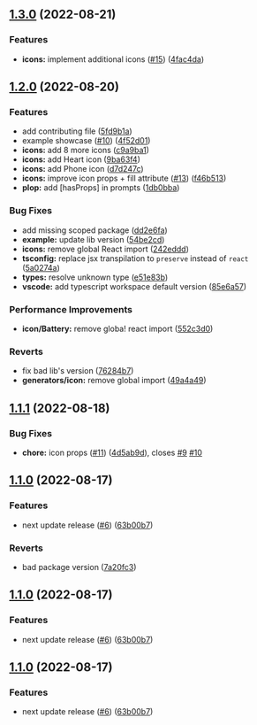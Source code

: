 ## [1.3.0](https://github.com/Walidoux/react-ios15-icons/compare/v1.2.0...v1.3.0) (2022-08-21)


### Features

* **icons:** implement additional icons ([#15](https://github.com/Walidoux/react-ios15-icons/issues/15)) ([4fac4da](https://github.com/Walidoux/react-ios15-icons/commit/4fac4dadcfbdce28b2c72df1e063d63523f9c3ec))

## [1.2.0](https://github.com/Walidoux/react-ios15-icons/compare/v1.1.1...v1.2.0) (2022-08-20)


### Features

* add contributing file ([5fd9b1a](https://github.com/Walidoux/react-ios15-icons/commit/5fd9b1ac2dbb9ab90c4fd84a01340b007d80d840))
* example showcase ([#10](https://github.com/Walidoux/react-ios15-icons/issues/10)) ([4f52d01](https://github.com/Walidoux/react-ios15-icons/commit/4f52d0199741169d3b6e92fc244238aca454116f))
* **icons:** add 8 more icons ([c9a9ba1](https://github.com/Walidoux/react-ios15-icons/commit/c9a9ba14a78371dc3c7a542d7a74cd9cbcd97bcb))
* **icons:** add Heart icon ([9ba63f4](https://github.com/Walidoux/react-ios15-icons/commit/9ba63f4f599e7e40e32d7047adcf74342b0a3ae0))
* **icons:** add Phone icon ([d7d247c](https://github.com/Walidoux/react-ios15-icons/commit/d7d247ca3849c14d2ffd939f4854e9d8ee9e5a43))
* **icons:** improve icon props + fill attribute ([#13](https://github.com/Walidoux/react-ios15-icons/issues/13)) ([f46b513](https://github.com/Walidoux/react-ios15-icons/commit/f46b5130105b2469d34fea291a865deb425b3295))
* **plop:** add [hasProps] in prompts ([1db0bba](https://github.com/Walidoux/react-ios15-icons/commit/1db0bba1f72e2c891e9650f17b6a5e000fff1d59))


### Bug Fixes

* add missing scoped package ([dd2e6fa](https://github.com/Walidoux/react-ios15-icons/commit/dd2e6fae989f55c891250d0dc126a51090f44a48))
* **example:** update lib version ([54be2cd](https://github.com/Walidoux/react-ios15-icons/commit/54be2cde31c968327a250c3780d2795484e8c35e))
* **icons:** remove global React import ([242eddd](https://github.com/Walidoux/react-ios15-icons/commit/242eddd13e04ae36dfbed69082e0c3e31c258087))
* **tsconfig:** replace jsx transpilation to `preserve` instead of `react` ([5a0274a](https://github.com/Walidoux/react-ios15-icons/commit/5a0274ac0241ee4e49352bd6ce6e90ba6d510ad4))
* **types:** resolve unknown type ([e51e83b](https://github.com/Walidoux/react-ios15-icons/commit/e51e83b6ce384d2c15266a4d2476542ef3d469bd))
* **vscode:** add typescript workspace default version ([85e6a57](https://github.com/Walidoux/react-ios15-icons/commit/85e6a579301a75220268f002f269fe24ea56b61d))


### Performance Improvements

* **icon/Battery:** remove globa! react import ([552c3d0](https://github.com/Walidoux/react-ios15-icons/commit/552c3d017d4f7a501d958057c8053ec783d4e92d))


### Reverts

* fix bad lib's version ([76284b7](https://github.com/Walidoux/react-ios15-icons/commit/76284b77a01080954ec3299b210b78233bc48d4a))
* **generators/icon:** remove global import ([49a4a49](https://github.com/Walidoux/react-ios15-icons/commit/49a4a49325adb90883be6030590b90a2f840071a))

## [1.1.1](https://github.com/Walidoux/react-ios15-icons/compare/v1.1.0...v1.1.1) (2022-08-18)


### Bug Fixes

* **chore:** icon props ([#11](https://github.com/Walidoux/react-ios15-icons/issues/11)) ([4d5ab9d](https://github.com/Walidoux/react-ios15-icons/commit/4d5ab9d171604d291bd39967ad1964a5883aeeee)), closes [#9](https://github.com/Walidoux/react-ios15-icons/issues/9) [#10](https://github.com/Walidoux/react-ios15-icons/issues/10)

## [1.1.0](https://github.com/Walidoux/react-ios15-icons/compare/v1.0.0...v1.1.0) (2022-08-17)


### Features

* next update release ([#6](https://github.com/Walidoux/react-ios15-icons/issues/6)) ([63b00b7](https://github.com/Walidoux/react-ios15-icons/commit/63b00b7c8b8f4b98015681ed76b1de9e0eb07f70))


### Reverts

* bad package version ([7a20fc3](https://github.com/Walidoux/react-ios15-icons/commit/7a20fc3b8adf505a1989982565b1a711380b5aad))

## [1.1.0](https://github.com/Walidoux/react-ios15-icons/compare/v1.0.0...v1.1.0) (2022-08-17)


### Features

* next update release ([#6](https://github.com/Walidoux/react-ios15-icons/issues/6)) ([63b00b7](https://github.com/Walidoux/react-ios15-icons/commit/63b00b7c8b8f4b98015681ed76b1de9e0eb07f70))

## [1.1.0](https://github.com/Walidoux/react-ios15-icons/compare/v1.0.0...v1.1.0) (2022-08-17)


### Features

* next update release ([#6](https://github.com/Walidoux/react-ios15-icons/issues/6)) ([63b00b7](https://github.com/Walidoux/react-ios15-icons/commit/63b00b7c8b8f4b98015681ed76b1de9e0eb07f70))
